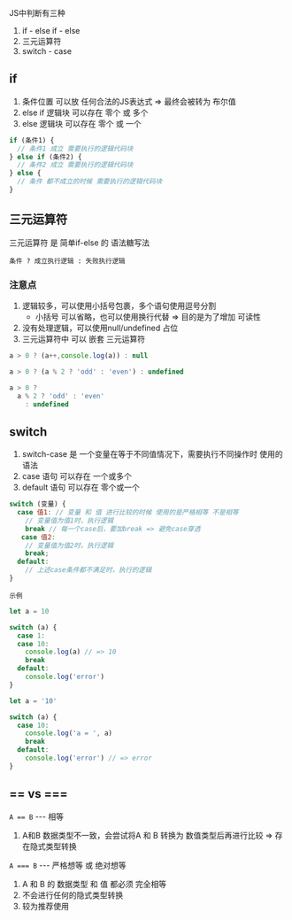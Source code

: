 JS中判断有三种

1. if - else if - else
2. 三元运算符
3. switch - case



##  if

1. 条件位置 可以放 任何合法的JS表达式 => 最终会被转为 布尔值
2. else if 逻辑块 可以存在 零个 或 多个
3. else 逻辑块 可以存在 零个 或 一个

```js
if (条件1) {
  // 条件1 成立 需要执行的逻辑代码块
} else if (条件2) {
  // 条件2 成立 需要执行的逻辑代码块
} else {
  // 条件 都不成立的时候 需要执行的逻辑代码块
}
```



## 三元运算符

三元运算符 是 简单if-else 的 语法糖写法

```shell
条件 ? 成立执行逻辑 : 失败执行逻辑
```



### 注意点

1. 逻辑较多，可以使用小括号包裹，多个语句使用逗号分割
   + 小括号 可以省略，也可以使用换行代替 => 目的是为了增加 可读性
2. 没有处理逻辑，可以使用null/undefined 占位
3. 三元运算符中 可以 嵌套 三元运算符

```js
a > 0 ? (a++,console.log(a)) : null

a > 0 ? (a % 2 ? 'odd' : 'even') : undefined

a > 0 ?
  a % 2 ? 'odd' : 'even'
	: undefined
```



## switch

1. switch-case 是 一个变量在等于不同值情况下，需要执行不同操作时 使用的语法
2. case 语句 可以存在 一个或多个
3. default 语句 可以存在 零个或一个

```js
switch (变量) {
  case 值1: // 变量 和 值 进行比较的时候 使用的是严格相等 不是相等
    // 变量值为值1时，执行逻辑
    break // 每一个case后，要加break => 避免case穿透
   case 值2:
   	// 变量值为值2时，执行逻辑
    break;
  default:
    // 上述case条件都不满足时，执行的逻辑
}
```

`示例`

```js
let a = 10

switch (a) {
  case 1:
  case 10:
    console.log(a) // => 10
    break
  default:
    console.log('error')
}
```

```js
let a = '10'

switch (a) {
  case 10:
    console.log('a = ', a)
    break
  default:
    console.log('error') // => error
}
```



## == vs ===

`A == B` --- 相等

1.  A和B 数据类型不一致，会尝试将A 和 B 转换为 数值类型后再进行比较 => 存在隐式类型转换



`A === B` --- 严格想等 或 绝对想等

1. A 和 B 的 数据类型 和 值 都必须 完全相等
2. 不会进行任何的隐式类型转换
3. 较为推荐使用